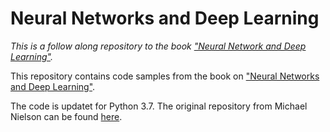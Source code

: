 # Neural Networks and Deep Learning

*This is a follow along repository to the book ["Neural Network and Deep Learning"](http://neuralnetworksanddeeplearning.com).*

This repository contains code samples from the book on ["Neural Networks
and Deep Learning"](http://neuralnetworksanddeeplearning.com).

The code is updatet for Python 3.7. The original repository from Michael Nielson can be found [here](https://github.com/mnielsen/neural-networks-and-deep-learning).
